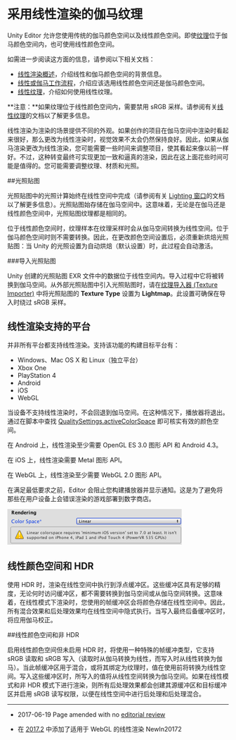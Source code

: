 # 采用线性渲染的伽马纹理

Unity Editor 允许您使用传统的伽马颜色空间以及线性颜色空间。即使[纹理](Textures.html)位于伽马颜色空间内，也可使用线性颜色空间。

如需进一步阅读这方面的信息，请参阅以下相关文档：

* [线性渲染概述](LinearLighting.html)，介绍线性和伽马颜色空间的背景信息。
* [线性或伽马工作流程](LinearRendering-LinearOrGammaWorkflow.html)，介绍应该选用线性颜色空间还是伽马颜色空间。
* [线性纹理](LinearRendering-LinearTextures.html)，介绍如何使用线性纹理。

**注意：**如果纹理位于线性颜色空间内，需要禁用 sRGB 采样。请参阅有关[线性纹理](LinearRendering-LinearTextures.html)的文档以了解更多信息。

线性渲染为渲染的场景提供不同的外观。如果创作的项目在伽马空间中渲染时看起来很好，那么更改为线性渲染时，视觉效果不太会仍然保持良好。因此，如果从伽马渲染更改为线性渲染，您可能需要一些时间来调整项目，使其看起来像以前一样好。不过，这种转变最终可实现更加一致和逼真的渲染，因此在这上面花些时间可能是值得的。您可能需要调整纹理、材质和光照。

##光照贴图

光照贴图中的光照计算始终在线性空间中完成（请参阅有关 [Lighting 窗口](GlobalIllumination.html)的文档以了解更多信息）。光照贴图始存储在伽马空间中。这意味着，无论是在伽马还是线性颜色空间中，光照贴图纹理都是相同的。

位于线性颜色空间时，纹理样本在纹理采样时会从伽马空间转换为线性空间。位于伽马颜色空间时则不需要转换。因此，在更改颜色空间设置后，必须重新烘焙光照贴图：当 Unity 的光照设置为自动烘焙（默认设置）时，此过程会自动激活。

###导入光照贴图

Unity 创建的光照贴图 EXR 文件中的数据位于线性空间内。导入过程中它将被转换到伽马空间。从外部光照贴图中引入光照贴图时，请在[纹理导入器 (Texture Importer)](class-TextureImporter.html) 中将光照贴图的 __Texture Type__ 设置为 __Lightmap__。此设置可确保在导入时绕过 sRGB 采样。

## 线性渲染支持的平台

并非所有平台都支持线性渲染。支持该功能的构建目标平台有：

* Windows、Mac OS X 和 Linux（独立平台）
* Xbox One
* PlayStation 4
* Android
* iOS
* WebGL

当设备不支持线性渲染时，不会回退到伽马空间。在这种情况下，播放器将退出。通过在脚本中查找 [QualitySettings.activeColorSpace](../ScriptReference/QualitySettings-activeColorSpace.html) 即可核实有效的颜色空间。

在 Android 上，线性渲染至少需要 OpenGL ES 3.0 图形 API 和 Android 4.3。

在 iOS 上，线性渲染需要 Metal 图形 API。

在 WebGL 上，线性渲染至少需要 WebGL 2.0 图形 API。

在满足最低要求之前，Editor 会阻止您构建播放器并显示通知。这是为了避免将那些在用户设备上会错误渲染的游戏部署到数字商店。

![对于不能正确渲染的游戏，Unity Editor 会阻止构建播放器](../uploads/Main/LinearRendering-UnityIncorrectRendering.png)

## 线性颜色空间和 HDR

使用 HDR 时，渲染在线性空间中执行到浮点缓冲区。这些缓冲区具有足够的精度，无论何时访问缓冲区，都不需要转换到伽马空间或从伽马空间转换。这意味着，在线性模式下渲染时，您使用的帧缓冲区会将颜色存储在线性空间中。因此，所有混合效果和后处理效果均在线性空间中隐式执行。当写入最终后备缓冲区时，将应用伽马校正。

##线性颜色空间和非 HDR

启用线性颜色空间但未启用 HDR 时，将使用一种特殊的帧缓冲类型，它支持 sRGB 读取和 sRGB 写入（读取时从伽马转换为线性，而写入时从线性转换为伽马）。当此帧缓冲区用于混合，或将其绑定为纹理时，值在使用前将转换为线性空间。写入这些缓冲区时，所写入的值将从线性空间转换为伽马空间。如果在线性模式和非 HDR 模式下进行渲染，则所有后处理效果都会创建其源缓冲区和目标缓冲区并启用 sRGB 读写权限，以便在线性空间中进行后处理和后处理混合。

---

* <span class="page-edit"> 2017-06-19  Page amended with no [editorial review](DocumentationEditorialReview.html)
</span>

* <span class="page-history">在 [2017.2](https://docs.unity3d.com/2017.2/Documentation/Manual/30_search.html?q=newin20172) 中添加了适用于 WebGL 的线性渲染 <span class="search-words">NewIn20172</span></span>
